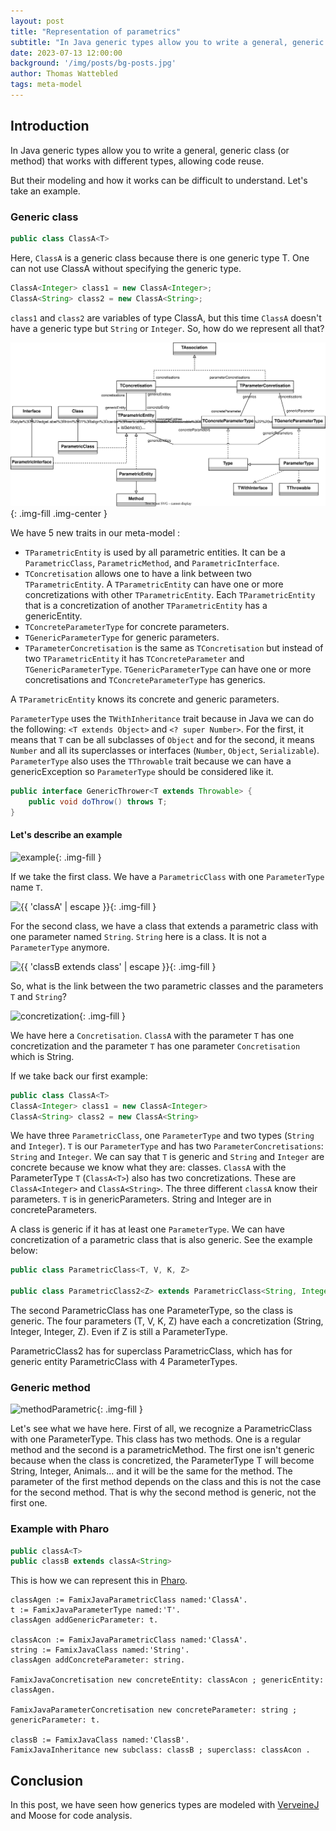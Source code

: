 ```yaml
---
layout: post
title: "Representation of parametrics"
subtitle: "In Java generic types allow you to write a general, generic class (or method) that works with different types, allowing code reuse. But their modeling and how it works can be difficult to understand."
date: 2023-07-13 12:00:00 
background: '/img/posts/bg-posts.jpg'
author: Thomas Wattebled
tags: meta-model
---
```


## Introduction

In Java generic types allow you to write a general, generic class (or method) that works with different types, allowing code reuse.

But their modeling and how it works can be difficult to understand.
Let's take an example.

### Generic class

```java
public class ClassA<T>
```

Here, `ClassA` is a generic class because there is one generic type T.
One can not use ClassA without specifying the generic type.

```java
ClassA<Integer> class1 = new ClassA<Integer>;
ClassA<String> class2 = new ClassA<String>;
```

`class1` and `class2` are variables of type ClassA, but this time `ClassA` doesn't have a generic type but `String` or `Integer`.
So, how do we represent all that?

![Modelisation_generic](/moose-wiki/Users/famix-java/img/parametrics.drawio.svg){: .img-fill .img-center }

We have 5 new traits in our meta-model :

- `TParametricEntity` is used by all parametric entities. It can be a `ParametricClass`, `ParametricMethod`, and `ParametricInterface`.
- `TConcretisation` allows one to have a link between two `TParametricEntity`. A `TParametricEntity` can have one or more concretizations with other `TParametricEntity`. Each `TParametricEntity` that is a concretization of another `TParametricEntity` has a genericEntity.
- `TConcreteParameterType` for concrete parameters.
- `TGenericParameterType` for generic parameters.
- `TParameterConcretisation` is the same as `TConcretisation` but instead of two `TParametricEntity` it has `TConcreteParameter` and `TGenericParameterType`. `TGenericParameterType` can have one or more concretisations and `TConcreteParameterType` has generics.

A `TParametricEntity` knows its concrete and generic parameters.

`ParameterType` uses the `TWithInheritance` trait because in Java we can do the following: `<T extends Object>` and `<? super Number>`.
For the first, it means that `T` can be all subclasses of `Object` and for the second, it means `Number` and all its superclasses or interfaces (`Number`, `Object`, `Serializable`).
`ParameterType` also uses the `TThrowable` trait because we can have a genericException so `ParameterType` should be considered like it.

```java
public interface GenericThrower<T extends Throwable> {
    public void doThrow() throws T;
}
```

#### Let's describe an example

![example](/img/posts/2023-07-13-parametric/exampleParametric.png){: .img-fill }

If we take the first class. We have a `ParametricClass` with one `ParameterType` name `T`.

![{{ 'classA<T>' | escape }}](/img/posts/2023-07-13-parametric/genParametric.png){: .img-fill }

For the second class, we have a class that extends a parametric class with one parameter named `String`.
`String` here is a class.
It is not a `ParameterType` anymore.

![{{ 'classB extends class<String>' | escape }}](/img/posts/2023-07-13-parametric/classB_extends_classA.png){: .img-fill }

So, what is the link between the two parametric classes and the parameters `T` and `String`?

![concretization](/img/posts/2023-07-13-parametric/concretisation.png){: .img-fill }

We have here a `Concretisation`.
`ClassA` with the parameter `T` has one concretization and the parameter `T` has one parameter `Concretisation` which is String.

If we take back our first example:

```java
public class ClassA<T>
ClassA<Integer> class1 = new ClassA<Integer> 
ClassA<String> class2 = new ClassA<String>
```

We have three `ParametricClass`, one `ParameterType` and two types (`String` and `Integer`).
`T` is our `ParameterType` and has two `ParameterConcretisations`: `String` and `Integer`.
We can say that `T` is generic and `String` and `Integer` are concrete because we know what they are: classes.
`ClassA` with the ParameterType `T` (`ClassA<T>`) also has two concretizations.
These are `ClassA<Integer>` and `ClassA<String>`.
The three different `classA` know their parameters. `T` is in genericParameters. String and Integer are in concreteParameters.

A class is generic if it has at least one `ParameterType`.
We can have concretization of a parametric class that is also generic. See the example below:

```java
public class ParametricClass<T, V, K, Z> 

public class ParametricClass2<Z> extends ParametricClass<String, Integer, Integer, Z>
```

The second ParametricClass has one ParameterType, so the class is generic.
The four parameters (T, V, K, Z) have each a concretization (String, Integer, Integer, Z). Even if Z is still a ParameterType.

ParametricClass2 has for superclass ParametricClass, which has for generic entity ParametricClass with 4 ParameterTypes.

### Generic method

![methodParametric](/img/posts/2023-07-13-parametric/methodParametric.png){: .img-fill }

Let's see what we have here. First of all, we recognize a ParametricClass with one ParameterType. This class has two methods. One is a regular method and the second is a parametricMethod.
The first one isn't generic because when the class is concretized, the ParameterType T will become String, Integer, Animals... and it will be the same for the method.
The parameter of the first method depends on the class and this is not the case for the second method. That is why the second method is generic, not the first one.

### Example with Pharo

```java
public classA<T>  
public classB extends classA<String>
```

This is how we can represent this in [Pharo](https://pharo.org/).

```smalltalk
classAgen := FamixJavaParametricClass named:'ClassA'.
t := FamixJavaParameterType named:'T'.
classAgen addGenericParameter: t.

classAcon := FamixJavaParametricClass named:'ClassA'.
string := FamixJavaClass named:'String'.
classAgen addConcreteParameter: string.

FamixJavaConcretisation new concreteEntity: classAcon ; genericEntity: classAgen.

FamixJavaParameterConcretisation new concreteParameter: string ; genericParameter: t.

classB := FamixJavaClass named:'ClassB'.
FamixJavaInheritance new subclass: classB ; superclass: classAcon .
```

## Conclusion

In this post, we have seen how generics types are modeled with [VerveineJ](https://modularmoose.org/moose-wiki/Developers/Parsers/VerveineJ) and Moose for code analysis.
